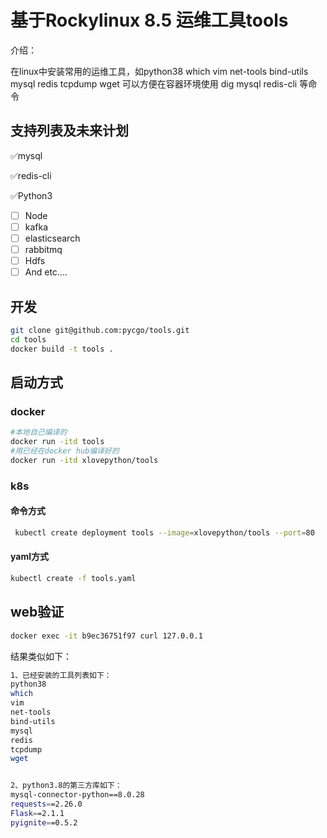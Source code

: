 # 基于Rockylinux 8.5   运维工具tools

介绍：

在linux中安装常用的运维工具，如python38 which vim net-tools bind-utils mysql redis tcpdump wget
可以方便在容器环境使用 dig mysql redis-cli 等命令


## 支持列表及未来计划

✅mysql

✅redis-cli

✅Python3

- [ ] Node
- [ ] kafka
- [ ] elasticsearch
- [ ] rabbitmq
- [ ] Hdfs
- [ ]  And etc....

## 开发

```bash
git clone git@github.com:pycgo/tools.git
cd tools
docker build -t tools .
```



## 启动方式

### docker

```bash
#本地自己编译的
docker run -itd tools
#用已经在docker hub编译好的
docker run -itd xlovepython/tools
```

### k8s

#### 命令方式

```bash
 kubectl create deployment tools --image=xlovepython/tools --port=80
```

#### yaml方式

```bash
kubectl create -f tools.yaml
```
## web验证

```bash
docker exec -it b9ec36751f97 curl 127.0.0.1
```

结果类似如下：

```bash
1、已经安装的工具列表如下：
python38
which
vim
net-tools
bind-utils
mysql
redis
tcpdump
wget


2、python3.8的第三方库如下：
mysql-connector-python==8.0.28
requests==2.26.0
Flask==2.1.1
pyignite==0.5.2
```
